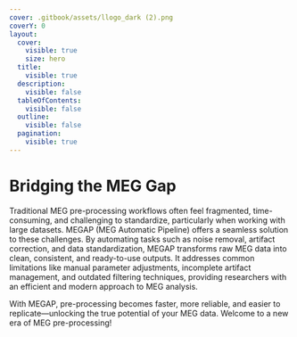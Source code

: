 ```yaml
---
cover: .gitbook/assets/llogo_dark (2).png
coverY: 0
layout:
  cover:
    visible: true
    size: hero
  title:
    visible: true
  description:
    visible: false
  tableOfContents:
    visible: false
  outline:
    visible: false
  pagination:
    visible: true
---
```


# Bridging the MEG Gap

Traditional MEG pre-processing workflows often feel fragmented, time-consuming, and challenging to standardize, particularly when working with large datasets. MEGAP (MEG Automatic Pipeline) offers a seamless solution to these challenges. By automating tasks such as noise removal, artifact correction, and data standardization, MEGAP transforms raw MEG data into clean, consistent, and ready-to-use outputs. It addresses common limitations like manual parameter adjustments, incomplete artifact management, and outdated filtering techniques, providing researchers with an efficient and modern approach to MEG analysis.

With MEGAP, pre-processing becomes faster, more reliable, and easier to replicate—unlocking the true potential of your MEG data. Welcome to a new era of MEG pre-processing!
